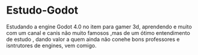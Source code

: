 # Estudo-Godot
Estudando a engine Godot 4.0  no item para gamer 3d, aprendendo e muito com um canal e canis não muito famosos ,mas de um ótimo entendimento de estudo , dando valor a quem ainda não conehe bons professores e isntrutores de engines, vem comigo. 
